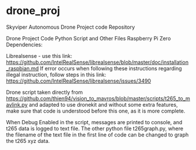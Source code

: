# drone_proj
Skyviper Autonomous Drone Project code Repository 


Drone Project Code Python Script and Other Files
Raspberry Pi Zero Dependencies:

Librealsense - use this link:
https://github.com/IntelRealSense/librealsense/blob/master/doc/installation_raspbian.md
If error occurs when following these instructions regarding illegal instruction, follow steps in this link:
https://github.com/IntelRealSense/librealsense/issues/3490


Drone script taken directly from https://github.com/thien94/vision_to_mavros/blob/master/scripts/t265_to_mavlink.py
and adapted to use dronekit and without some extra features, make sure that code is understood before this one, as it is more complete. 

When Debug Enabled in the script, messages are printed to console, and t265 data is logged to text file. The other python file t265graph.py, where the filename of the text file in the first line of code can be changed to graph the t265 xyz data.


